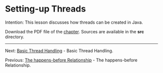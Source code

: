 # Setting-up Threads

Intention: This lesson discusses how threads can be created in Java.

Download the PDF file of the [chapter](chapter_27.pdf). Sources are available in the <b>src</b> directory. 


<hr>

Next: [Basic Thread Handling](chapter_28.md "Basic Thread Handling") - Basic Thread Handling.

Previous: [The happens-before Relationship](chapter_26.md "The happens-before Relationship") - 
The happens-before Relationship.